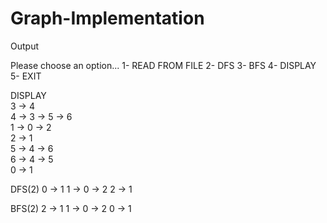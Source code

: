 # Graph-Implementation

Output

Please choose an option...
1- READ FROM FILE
2- DFS
3- BFS
4- DISPLAY
5- EXIT


DISPLAY  
3 -> 4  
4 -> 3 -> 5 -> 6  
1 -> 0 -> 2  
2 -> 1  
5 -> 4 -> 6  
6 -> 4 -> 5  
0 -> 1  

DFS(2)
0 -> 1
1 -> 0 -> 2
2 -> 1

BFS(2)
2 -> 1
1 -> 0 -> 2
0 -> 1
